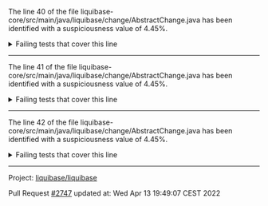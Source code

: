 The line 40 of the file liquibase-core/src/main/java/liquibase/change/AbstractChange.java has been identified with a suspiciousness value of 4.45%.

<details>
     <summary>Failing tests that cover this line</summary>

- `liquibase.serializer.core.json.JsonChangeLogSerializerTest#serialize_changeSet`
- `liquibase.serializer.core.yaml.YamlChangeLogSerializerTest#serialize__change`
</details>

***

The line 41 of the file liquibase-core/src/main/java/liquibase/change/AbstractChange.java has been identified with a suspiciousness value of 4.45%.

<details>
     <summary>Failing tests that cover this line</summary>

- `liquibase.serializer.core.json.JsonChangeLogSerializerTest#serialize_changeSet`
- `liquibase.serializer.core.yaml.YamlChangeLogSerializerTest#serialize__change`
</details>

***

The line 42 of the file liquibase-core/src/main/java/liquibase/change/AbstractChange.java has been identified with a suspiciousness value of 4.45%.

<details>
     <summary>Failing tests that cover this line</summary>

- `liquibase.serializer.core.json.JsonChangeLogSerializerTest#serialize_changeSet`
- `liquibase.serializer.core.yaml.YamlChangeLogSerializerTest#serialize__change`
</details>

***

Project: [liquibase/liquibase](https://github.com/liquibase/liquibase)

Pull Request [#2747](https://github.com/liquibase/liquibase/pull/2747) updated at: Wed Apr 13 19:49:07 CEST 2022